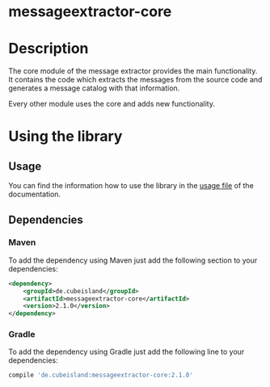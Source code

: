 messageextractor-core
=====================

# Description

The core module of the message extractor provides the main functionality. It contains the code which 
extracts the messages from the source code and generates a message catalog with that information.

Every other module uses the core and adds new functionality.

# Using the library

## Usage

You can find the information how to use the library in the [usage file](https://github.com/CubeEngine/messageextractor/blob/master/core/doc/usage.md) of the documentation.

## Dependencies

### Maven

To add the dependency using Maven just add the following section to your dependencies:
```xml
<dependency>
    <groupId>de.cubeisland</groupId>
    <artifactId>messageextractor-core</artifactId>
    <version>2.1.0</version>
</dependency>
```

### Gradle

To add the dependency using Gradle just add the following line to your dependencies:
```groovy
compile 'de.cubeisland:messageextractor-core:2.1.0'
```
